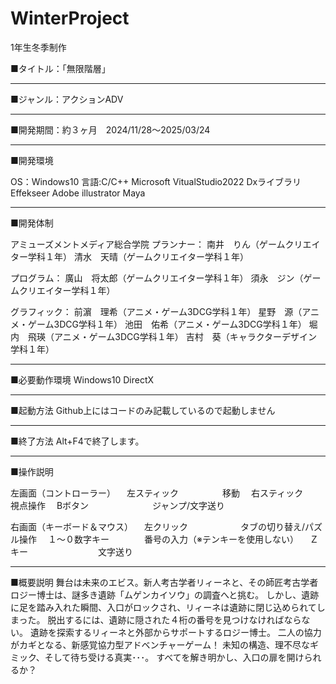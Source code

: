 # WinterProject
1年生冬季制作

■タイトル：「無限階層」

-------------------------------
■ジャンル：アクションADV

-------------------------------
■開発期間：約３ヶ月　2024/11/28～2025/03/24

-------------------------------
■開発環境

OS：Windows10
言語:C/C++
Microsoft VitualStudio2022
Dxライブラリ
Effekseer
Adobe illustrator
Maya

-------------------------------

■開発体制

アミューズメントメディア総合学院
プランナー：
南井　りん（ゲームクリエイター学科１年）
清水　天晴（ゲームクリエイター学科１年）

プログラム：
廣山　将太郎（ゲームクリエイター学科１年）
須永　ジン（ゲームクリエイター学科１年）

グラフィック：
前濵　理希（アニメ・ゲーム3DCG学科１年）
星野　源（アニメ・ゲーム3DCG学科１年）
池田　佑希（アニメ・ゲーム3DCG学科１年）
堀内　飛瑛（アニメ・ゲーム3DCG学科１年）
吉村　葵（キャラクターデザイン学科１年）

-------------------------------
■必要動作環境
Windows10
DirectX

-------------------------------
■起動方法
Github上にはコードのみ記載しているので起動しません

-------------------------------
■終了方法
Alt+F4で終了します。

-------------------------------
■操作説明

左画面（コントローラー）
　左スティック　　　　　移動
　右スティック　　　　　視点操作
　Bボタン　　　　　　　 ジャンプ/文字送り
 
右画面（キーボード＆マウス）
　左クリック　　　　　　タブの切り替え/パズル操作
　１～０数字キー　　　　番号の入力（※テンキーを使用しない）
　Ｚキー　　　　　　　　文字送り
 
-------------------------------
■概要説明
舞台は未来のエビス。新人考古学者リィーネと、その師匠考古学者ロジー博士は、謎多き遺跡「ムゲンカイソウ」の調査へと挑む。
しかし、遺跡に足を踏み入れた瞬間、入口がロックされ、リィーネは遺跡に閉じ込められてしまった。
脱出するには、遺跡に隠された４桁の番号を見つけなければならない。
遺跡を探索するリィーネと外部からサポートするロジー博士。
二人の協力がカギとなる、新感覚協力型アドベンチャーゲーム！
未知の構造、理不尽なギミック、そして待ち受ける真実･･･。
すべてを解き明かし、入口の扉を開けられるか？
